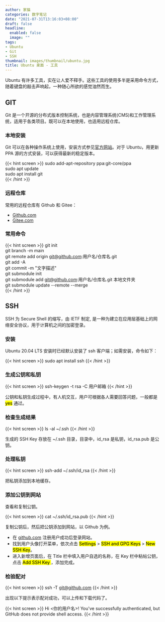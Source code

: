 ```yaml
---
author: 家猫
categories: 数字笔记
date: "2021-07-31T13:16:03+08:00"
draft: false
headline:
  enabled: false
  image: ""
tags:
- Ubuntu
- Git
- SSH
thumbnail: images/thumbnail/ubuntu.jpg
title: Ubuntu 桌面 - 工具
---
```


Ubuntu 有许多工具，实在让人爱不释手。这些工具的使用多半是采用命令方式，随着键盘的敲击声响起，一种随心所欲的感觉油然而生。

<!--more-->

## GIT

Git 是一个开源的分布式版本控制系统，也是内容管理系统(CMS)和工作管理系统，适用于各类项目。既可以在本地使用，也适用远程仓库。

### 本地安装

Git 可以在各种操作系统上使用，安装方式参见[官方网站](https://git-scm.com/downloads)。对于 Ubuntu，用更新 PPA 源的方式安装，可以获得最新的稳定版本。

{{< hint screen >}}
sudo add-apt-repository ppa:git-core/ppa </br>
sudo apt update </br>
sudo apt install git </br>
{{< /hint >}}

### 远程仓库
常用的远程仓库有 Github 和 Gitee：
- [Github.com](https://github.com)
- [Gitee.com](https://gitee.com)

### 常用命令

{{< hint screen >}}
git init </br>
git branch -m main </br>
git remote add origin git@github.com:用户名/仓库名.git </br>
git add -A </br>
git commit -m "文字描述" </br>
git submodule init </br>
git submodule add git@github.com:用户名/仓库名.git 本地文件夹 </br>
git submodule update --remote --merge </br>
{{< /hint >}}

## SSH

SSH 为 Secure Shell 的缩写，由 IETF 制定, 是一种为建立在应用层基础上的网络安全协议，用于计算机之间的加密登录。

### 安装

Ubuntu 20.04 LTS 安装时已经默认安装了 ssh 客户端；如需安装，命令如下：

{{< hint screen >}}
sudo apt install ssh
{{< /hint >}}


### 生成公钥和私钥

{{< hint screen >}}
ssh-keygen -t rsa -C 用户邮箱
{{< /hint >}}

公钥和私钥生成过程中，有人机交互，用户可根据各人需要回答问题，一般都是 <mark>yes</mark> 通过。

### 检查生成结果

{{< hint screen >}}
ls -al ~/.ssh
{{< /hint >}}

生成的 SSH Key 存放在 ~/.ssh 目录，目录中，id_rsa 是私钥，id_rsa.pub 是公钥。

### 处理私钥

{{< hint screen >}}
ssh-add ~/.ssh/id_rsa
{{< /hint >}}

把私钥添加到本地缓存。

### 添加公钥到网站

查看和复制公钥。

{{< hint screen >}}
cat ~/.ssh/id_rsa.pub
{{< /hint >}}

复制公钥后，然后把公钥添加到网站，以 Github 为例。
- 在 [github.com](https://github.com) 注册用户成功后登录网站。
- 找到用户头像打开菜单，依次点击 <mark>Settings</mark> > <mark>SSH and GPG Keys</mark> > <mark>New SSH Key</mark>。
- 进入新增页面后，在 Title 栏中填入用户自选的名称，在 Key 栏中粘帖公钥，点击  <mark>Add SSH Key </mark>，添加完成。

### 检验配对

{{< hint screen >}}
ssh -T git@github.com 
{{< /hint >}}

出现以下提示表示配对成功，可以上传和下载代码了。

{{< hint screen >}}
Hi <你的用户名>! You've successfully authenticated, but GitHub does not provide shell access.
{{< /hint >}}
